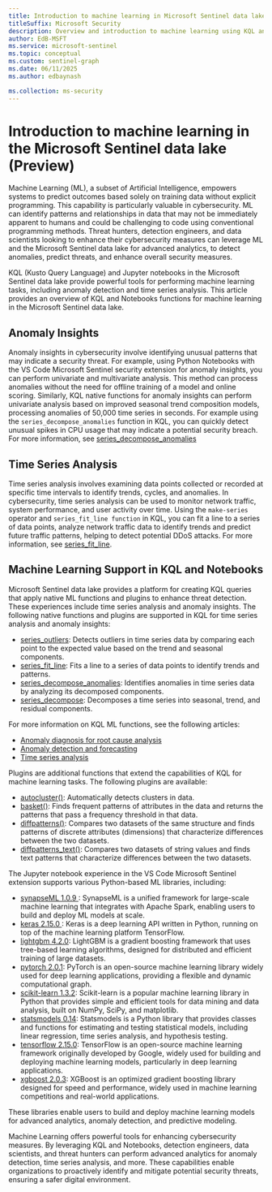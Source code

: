 ```yaml
---  
title: Introduction to machine learning in Microsoft Sentinel data lake (Preview)
titleSuffix: Microsoft Security  
description: Overview and introduction to machine learning using KQL and Jupyter notebooks in the Microsoft Sentinel data lake.
author: EdB-MSFT  
ms.service: microsoft-sentinel  
ms.topic: conceptual
ms.custom: sentinel-graph
ms.date: 06/11/2025
ms.author: edbaynash  

ms.collection: ms-security  
---  
```


# Introduction to machine learning in the Microsoft Sentinel data lake (Preview)

Machine Learning (ML), a subset of Artificial Intelligence, empowers systems to predict outcomes based solely on training data without explicit programming. This capability is particularly valuable in cybersecurity. ML can identify patterns and relationships in data that may not be immediately apparent to humans and could be challenging to code using conventional programming methods. Threat hunters, detection engineers, and data scientists looking to enhance their cybersecurity measures can leverage ML and the Microsoft Sentinel data lake for advanced analytics, to detect anomalies, predict threats, and enhance overall security measures.  

KQL (Kusto Query Language) and Jupyter notebooks in the Microsoft Sentinel data lake provide powerful tools for performing machine learning tasks, including anomaly detection and time series analysis. This article provides an overview of KQL and Notebooks functions for machine learning in the Microsoft Sentinel data lake.

## Anomaly Insights

Anomaly insights in cybersecurity involve identifying unusual patterns that may indicate a security threat. For example, using Python Notebooks with the VS Code Microsoft Sentinel security extension for anomaly insights, you can perform univariate and multivariate analysis. This method can process anomalies without the need for offline training of a model and online scoring. Similarly, KQL native functions for anomaly insights can perform univariate analysis based on improved seasonal trend composition models, processing anomalies of 50,000 time series in seconds. For example using the `series_decompose_anomalies` function in KQL, you can quickly detect unusual spikes in CPU usage that may indicate a potential security breach. For more information, see [series_decompose_anomalies](/kusto/query/series-decompose-anomalies-function?view=microsoft-sentinel)  

## Time Series Analysis

Time series analysis involves examining data points collected or recorded at specific time intervals to identify trends, cycles, and anomalies. In cybersecurity, time series analysis can be used to monitor network traffic, system performance, and user activity over time. Using the `make-series` operator and `series_fit_line function` in KQL, you can fit a line to a series of data points, analyze network traffic data to identify trends and predict future traffic patterns, helping to detect potential DDoS attacks. For more information, see [series_fit_line](/kusto/query/series-fit-line-function?view=microsoft-sentinel).

## Machine Learning Support in KQL and Notebooks

Microsoft Sentinel data lake provides a platform for creating KQL queries that apply native ML functions and plugins to enhance threat detection. These experiences include time series analysis and anomaly insights. The following native functions and plugins are supported in KQL for time series analysis and anomaly insights:
+ [series_outliers](/kusto/query/series-outliers-function?view=microsoft-sentinel): Detects outliers in time series data by comparing each point to the expected value based on the trend and seasonal components.
+ [series_fit_line](/kusto/query/series-fit-line-function): Fits a line to a series of data points to identify trends and patterns.
+ [series_decompose_anomalies](/kusto/query/series-decompose-anomalies-function): Identifies anomalies in time series data by analyzing its decomposed components.
+ [series_decompose](/kusto/query/series-decompose-function): Decomposes a time series into seasonal, trend, and residual components.

For more information on KQL ML functions, see the following articles:
+ [Anomaly diagnosis for root cause analysis](/kusto/query/anomaly-diagnosis?view=microsoft-sentinel)
+ [Anomaly detection and forecasting](/kusto/query/anomaly-detection?view=microsoft-sentinel)
+ [Time series analysis](/kusto/query/time-series-analysis?view=microsoft-sentinel)

Plugins are additional functions that extend the capabilities of KQL for machine learning tasks. The following plugins are available: 

+ [autocluster()](/kusto/query/autocluster-plugin): Automatically detects clusters in data. 
+ [basket()](/kusto/query/basket-plugin): Finds frequent patterns of attributes in the data and returns the patterns that pass a frequency threshold in that data.
+ [diffpatterns()](/kusto/query/diffpatterns-plugin): Compares two datasets of the same structure and finds patterns of discrete attributes (dimensions) that characterize differences between the two datasets.
+ [diffpatterns_text()](/kusto/query/diffpatterns-text-plugin): Compares two datasets of string values and finds text patterns that characterize differences between the two datasets.


The Jupyter notebook experience in the VS Code Microsoft Sentinel extension supports various Python-based ML libraries, including:

+ [synapseML 1.0.9 ](https://pypi.org/project/synapseml/1.0.9): SynapseML is a unified framework for large-scale machine learning that integrates with Apache Spark, enabling users to build and deploy ML models at scale.
+ [keras 2.15.0 ](https://pypi.org/project/keras/2.15.0 ): Keras is a deep learning API written in Python, running on top of the machine learning platform TensorFlow.
+ [lightgbm 4.2.0](https://pypi.org/project/lightgbm/4.2.0): LightGBM is a gradient boosting framework that uses tree-based learning algorithms, designed for distributed and efficient training of large datasets.
+ [pytorch 2.0.1](https://pypi.org/project/torch/2.0.1): PyTorch is an open-source machine learning library widely used for deep learning applications, providing a flexible and dynamic computational graph.
+ [scikit-learn 1.3.2](https://pypi.org/project/scikit-learn/1.3.2): Scikit-learn is a popular machine learning library in Python that provides simple and efficient tools for data mining and data analysis, built on NumPy, SciPy, and matplotlib.
+ [statsmodels 0.14](https://pypi.org/project/statsmodels/0.14): Statsmodels is a Python library that provides classes and functions for estimating and testing statistical models, including linear regression, time series analysis, and hypothesis testing.
+ [tensorflow 2.15.0](https://pypi.org/project/tensorflow/2.15.0): TensorFlow is an open-source machine learning framework originally developed by Google, widely used for building and deploying machine learning models, particularly in deep learning applications.
+ [xgboost 2.0.3](https://pypi.org/project/xgboost/2.0.3): XGBoost is an optimized gradient boosting library designed for speed and performance, widely used in machine learning competitions and real-world applications.



These libraries enable users to build and deploy machine learning models for advanced analytics, anomaly detection, and predictive modeling.

Machine Learning offers powerful tools for enhancing cybersecurity measures. By leveraging KQL and Notebooks, detection engineers, data scientists, and threat hunters can perform advanced analytics for anomaly detection, time series analysis, and more. These capabilities enable organizations to proactively identify and mitigate potential security threats, ensuring a safer digital environment.
